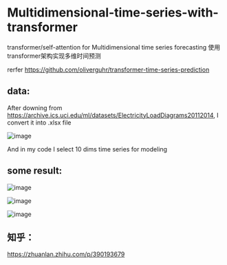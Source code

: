 # Multidimensional-time-series-with-transformer
transformer/self-attention for Multidimensional time series forecasting 使用transformer架构实现多维时间预测

rerfer  https://github.com/oliverguhr/transformer-time-series-prediction

## data:

After downing from https://archive.ics.uci.edu/ml/datasets/ElectricityLoadDiagrams20112014, I convert it into .xlsx file 

![image](https://user-images.githubusercontent.com/75245181/126475468-46964a3a-4413-49df-becb-76adff683f8d.png)

And in my code I select 10 dims time series for modeling

## some result:

![image](https://user-images.githubusercontent.com/75245181/126475904-1b020a78-d2f9-453f-93e4-5413d44019f8.png)

![image](https://user-images.githubusercontent.com/75245181/126475965-1c5ce38f-2129-42e8-9cac-c11a7a80fcf3.png)

![image](https://user-images.githubusercontent.com/75245181/126477805-05c5d40e-4069-44c2-9d38-48d4c420c86f.png)



## 知乎：

https://zhuanlan.zhihu.com/p/390193679

